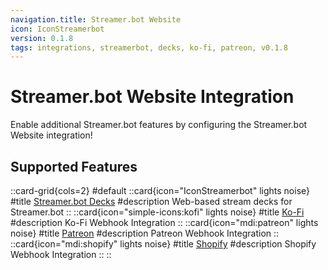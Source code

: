 ```yaml
---
navigation.title: Streamer.bot Website
icon: IconStreamerbot
version: 0.1.8
tags: integrations, streamerbot, decks, ko-fi, patreon, v0.1.8
---
```


# Streamer.bot Website Integration
Enable additional Streamer.bot features by configuring the Streamer.bot Website integration!

## Supported Features
::card-grid{cols=2}
#default
  ::card{icon="IconStreamerbot" lights noise}
  #title
  [Streamer.bot Decks](/guide/extra-features/streamerbot-decks)
  #description
  Web-based stream decks for Streamer.bot
  ::
  ::card{icon="simple-icons:kofi" lights noise}
  #title
  [Ko-Fi](/guide/integrations/ko-fi)
  #description
  Ko-Fi Webhook Integration
  ::
  ::card{icon="mdi:patreon" lights noise}
  #title
  [Patreon](/guide/integrations/patreon)
  #description
  Patreon Webhook Integration
  ::
  ::card{icon="mdi:shopify" lights noise}
  #title
  [Shopify](/guide/integrations/shopify)
  #description
  Shopify Webhook Integration
  ::
::